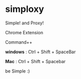 # simploxy

Simple! and Proxy! 

Chrome Extension

Command++

**windows** : Ctrl + Shift + SpaceBar

**Mac** : Ctrl + Shift + Spacebar



be Simple :)
